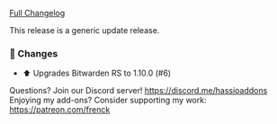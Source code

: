 [Full Changelog][changelog]

This release is a generic update release.

### 🔨 Changes

- :arrow_up: Upgrades Bitwarden RS to 1.10.0 (#6)

[changelog]: https://github.com/hassio-addons/addon-bitwarden/compare/v0.2.2...v0.3.0

Questions? Join our Discord server! https://discord.me/hassioaddons
Enjoying my add-ons? Consider supporting my work: https://patreon.com/frenck